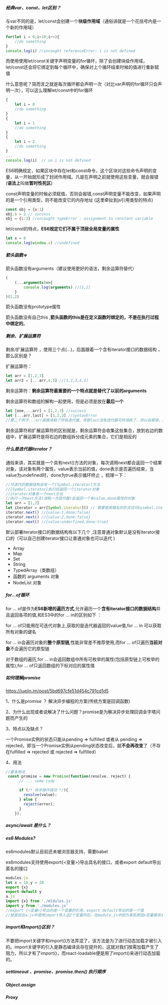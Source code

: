##### 经典var、const、let区别？

与var不同的是，let/const会创建一个**块级作用域**（通俗讲就是一个花括号内是一个新的作用域） 

```js
for(let i = 0;i<10;i++){
	//do something
}
console.log(i) //uncaught referenceError: i is not defined
```

而使用使用let/const关键字声明变量的for循环，除了会创建块级作用域，let/const还会将它绑定到每个循环中，确保对上个循环结束时候的值进行重新赋值

什么意思呢？简而言之就是每次循环都会声明一次（对比var声明的for循环只会声明一次），可以这么理解let/const中的for循环

```js
{
    let i = 0
    //do something
}
{
    let i = 1
    //do something
}
{
    let i = 2
    //do something
}
...
console.log(i)  // so i is not defined
```

ES6明确规定，如果区块中存在let和const命令，这个区块对这些命令声明的变量，从一开始就形成了封闭作用域。凡是在声明之前就使用这些变量，就会报错(**语法上**叫做**暂时性死区**)

 const声明变量的时候必须赋值，否则会报错,const声明变量不能改变，如果声明的是一个引用类型，则不能改变它的内存地址 (这里牵扯到js引用类型的特点)

```js
const obj = {a:1}
obj.b = 2 // success
obj = {c:3} //uncaught typeError : assignment to constant variable
```

let/const的特点，**ES6规定它们不属于顶层全局变量的属性** 

```js
let x = 0
console.log(window.x) //undefined
```



##### 箭头函数=>

箭头函数没有arguments（建议使用更好的语法，剩余运算符替代） 

```js
(
    (...arguments)=>{
        console.log(arguments) //[1,2]
    }
)(1,2)
```

箭头函数没有prototype属性

箭头函数没有自己this ,**箭头函数的this是在定义函数时绑定的，不是在执行过程中绑定的**。



##### 剩余、扩展运算符

剩余/扩展运算符 ，使用三个点(...)，后面跟着一个含有iterator接口的数据结构 ，那么区别是？

扩展运算符：

```js
let arr = [1,2,3]
let arr2 = [...arr,4,5] //[1,2,3,4,5]
```

剩余运算符：**剩余运算符最重要的一个特点就是替代了以前的arguments** 

剩余运算符和数组的解构一起使用，但是必须是放在**最后一个**

``` js
let [one,...arr] = [1,2,3] //success
let [...arr,last] = [1,2,3] //syntaxError
//第二个例子...arr直接消耗了所有迭代器，导致last没有迭代器可供消耗了，所以会报错，因为这是毫无意义的操作
```

剩余运算符和扩展运算符的区别就是，剩余运算符会收集这些集合，放到右边的数组中，扩展运算符是将右边的数组拆分成元素的集合，它们是相反的 



##### 什么是迭代器iterator？

通俗来讲，其实就是一个具有next()方法的对象，每次调用next都会返回一个结果对象，该对象有两个属性，value表示当前的值，done表示是否遍历结束，当value为undefined时，done为true表示循环终止 ，梳理一下：

```js
//可迭代的数据结构会有一个[Symbol.iterator]方法
//[Symbol.iterator]执行后返回一个iterator对象
//iterator对象有一个next方法
//执行一次next方法(消耗一次迭代器)会返回一个有value,done属性的对象
let arr = [1,2]
let iterator = arr[Symbol.iterator]() // 需要使用键名的形式访问Sysmbol.iterator
iterator.next() //{value:1,done:false}
iterator.next() //{value:2,done:false}
iterator.next() //{value:underfined,done:true}
```

默认部署iterator接口的数据结构有以下几个 ,注意普通对象默认是没有iterator接口的（可以自己创建iterator接口让普通对象也可以迭代 )

- Array
- Map
- Set
- String
- TypedArray（类数组）
- 函数的 arguments 对象
- NodeList 对象

##### for...of循环

for ... of是作为**ES6新增的遍历方式**,允许遍历一个**含有iterator接口的数据结构**并且返回各项的值,和ES3中的for ... in的区别如下 ：

for ... of只能用在可迭代对象上,获取的是迭代器返回的value值,for ... in 可以获取所有对象的键名

for ... in会遍历对象的**整个原型链**,性能非常差不推荐使用,而for ... of只遍历**当前对象**不会遍历它的原型链

对于数组的遍历,for ... in会返回数组中所有可枚举的属性(包括原型链上可枚举的属性),for ... of只返回数组的下标对应的属性值

#####  如何理解promise

<https://juejin.im/post/5bd697cfe51d454c791cd1d5> 

1、什么是promise ？ 解决异步编程的方案(传统方案是回调函数)

2、为什么出现或者说解决了什么问题？promise是为解决异步处理回调金字塔问题而产生的 

3、特点以及缺点？

一个Promise实例的状态只能从pending => fulfilled 或者从 pending => rejected，即当一个Promise实例从pending状态改变后，就**不会再改变**了（不存在fulfilled => rejected 或 rejected => fulfilled）

 4、用法

```js
//基本用法
 const promise = new Promise(function(resolve, reject) {
      // ... some code

      if (/* 异步操作成功 */){
        resolve(value);
      } else {
        reject(error);
      }
    });
```

#####  async/await 是什么？

#####  es6 Modules?

es6modules默认目前还未被浏览器支持，需要babel

es6modules支持使用export{<变量>}导出具名的接口，或者export default导出匿名的接口

```js
modules.js
let x = 10,y = 20
export {x}
export default y
a.js
import {x} from './mldules.js'
import y from './modules.js'
//export {<变量>}导出的是一个变量的引用，export default导出的是一个值
//就是说在a.js中使用import导入这2个变量的后，在module.js中因为某些原因x变量被改变了，那么会立刻反映到a.js，而module.js中的y变量改变后，a.js中的y还是原来的值
```

##### import和import()区别？

不要把import关键字和import()方法弄混了，该方法是为了进行动态加载才被引入的。import关键字的引入是静态编译且存在提升的，这就对我们按需加载产生了阻力，所以才有了import()，而react-loadable便是用了import()来进行动态加载的。

##### settimeout 、promise、promise.then() 执行顺序

##### Object.assign

##### Proxy

##### 